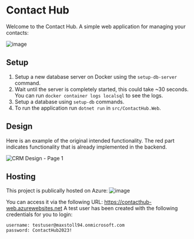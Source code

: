 # Contact Hub

Welcome to the Contact Hub. A simple web application for managing your contacts:

![image](https://user-images.githubusercontent.com/14106031/212625987-9e46170f-6adc-4c8a-9dff-fabbc6dbb253.png)

## Setup

1. Setup a new database server on Docker using the `setup-db-server` command.
2. Wait until the server is completely started, this could take ~30 seconds. You can run `docker container logs localsql` to see the logs.
3. Setup a database using `setup-db` commands.
2. To run the application run `dotnet run` in `src/ContactHub.Web`.

## Design

Here is an example of the original intended functionality. The red part indicates functionality that is
already implemented in the backend.

![CRM Design - Page 1](https://user-images.githubusercontent.com/14106031/212358135-3b4ce901-bdb7-4764-8bdc-bf5f5e318b8e.png)

## Hosting
This project is publically hosted on Azure:
![image](https://user-images.githubusercontent.com/14106031/212625441-f68c6d42-7de1-432a-8d09-a535d7bab6db.png)

You can access it via the following URL: https://contacthub-web.azurewebsites.net
A test user has been created with the following credentials for you to login:

```
username: testuser@maxstoll94.onmicrosoft.com
password: ContactHub2023!
```
